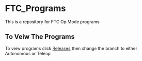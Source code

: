 # FTC_Programs
This is a repository for FTC Op Mode programs

## To Veiw The Programs
To veiw programs click [Releases](https://github.com/4H-Botsmiths/FTC_Programs/releases) then change the branch to either Autonomous or Teleop
